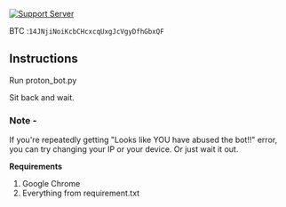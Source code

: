 [![Support Server](https://img.shields.io/discord/591914197219016707.svg?color=7289da&label=Dev+Line&logo=discord&style=forthebadge)](https://discord.gg/wFsfhJh4Rh)



BTC :`14JNjiNoiKcbCHcxcqUxgJcVgyDfhGbxQF` 

## Instructions
Run proton_bot.py

Sit back and wait.

### Note -
If you're repeatedly getting "Looks like YOU have abused the bot!!" error, you can try changing your IP or your device.
Or just wait it out.

**Requirements**
1. Google Chrome
2. Everything from requirement.txt


